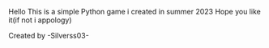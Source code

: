 Hello
This is a simple Python game i created in summer 2023
Hope you like it(if not i appology)

Created by -Silverss03-